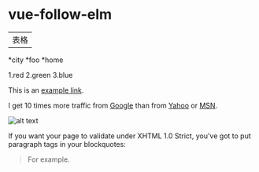 # vue-follow-elm
<table>
    <tr>
        <td>表格</td>
    </tr>
</table>
*city
*foo
*home

1.red
2.green
3.blue

This is an [example link](http://example.com/ "With a Title").

I get 10 times more traffic from [Google][1] than from
[Yahoo][2] or [MSN][3].

[1]: http://google.com/ "Google"
[2]: http://search.yahoo.com/ "Yahoo Search"
[3]: http://search.msn.com/ "MSN Search"

<img src="https://www.mihui.com/Public/Home/build/images/index_sprite02.png" alt="alt text" title="Title" />

If you want your page to validate under XHTML 1.0 Strict,
you've got to put paragraph tags in your blockquotes:

<blockquote>
<p>For example.</p>
</blockquote>